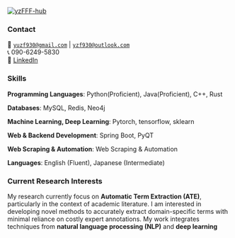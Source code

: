 [![yzFFF-hub](https://img.shields.io/badge/yzFFF-hub-github-blue?logo=github)](https://github.com//yzFFF-hub)

### Contact
📧 <code>yuzf930@gmail.com</code> | <code>yzf930@outlook.com</code> \
📞 090-6249-5830 \
🔗 [LinkedIn](#)

[//]: # (#### Education  )

[//]: # (**XX University**, Master of XX &#40;XX – XX&#41;  )

[//]: # (• GPA: XX/XX  )

[//]: # ()
[//]: # (**XX University**, Exchange student <br>  )

[//]: # (• As a XX, represented my college as an outstanding student for a XX exchange program.  )

[//]: # ()
[//]: # (**XX University**, Honours Bachelor of XX &#40;XX – XX&#41;  )

[//]: # (• GPA: XX/XX &#40;top XX%&#41;  )
[//]: # (### Education)

[//]: # ()
[//]: # (## The University of Tokyo &#40;UTokyo&#41;)

[//]: # (📅 **March 2027 &#40;Expected&#41;**  )

[//]: # (🎓 **M.S. in Information Science and Technology**  )

[//]: # (🏫 Graduate School of Information Science and Technology  )

[//]: # (💻 Department of Computer Science)

[//]: # ()
[//]: # (## Beijing University of Posts and Telecommunications &#40;BUPT&#41;)

[//]: # (📅 **June 2024**  )

[//]: # (🎓 **B.E. in Engineering**  )

[//]: # (🏫 School of Artificial Intelligence  )

[//]: # (🤖 Intelligence Science and Technology)

### Skills

**Programming Languages**: Python(Proficient), Java(Proficient), C++, Rust

**Databases**: MySQL, Redis, Neo4j

**Machine Learning, Deep Learning**: Pytorch, tensorflow, sklearn

**Web & Backend Development**: Spring Boot, PyQT

**Web Scraping & Automation**: Web Scraping & Automation

**Languages**: English (Fluent), Japanese (Intermediate)

### Current Research Interests  
My research currently focus on **Automatic Term Extraction (ATE)**, particularly in the context of academic literature. I am interested in developing novel methods to accurately extract domain-specific terms with minimal reliance on costly expert annotations. My work integrates techniques from **natural language processing (NLP)** and **deep learning**
